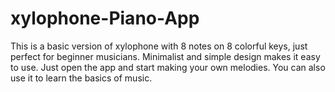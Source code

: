# xylophone-Piano-App
This is a basic version of xylophone with 8 notes on 8 colorful keys, just perfect for beginner musicians. Minimalist and simple design makes it easy to use. Just open the app and start making your own melodies. You can also use it to learn the basics of music.
